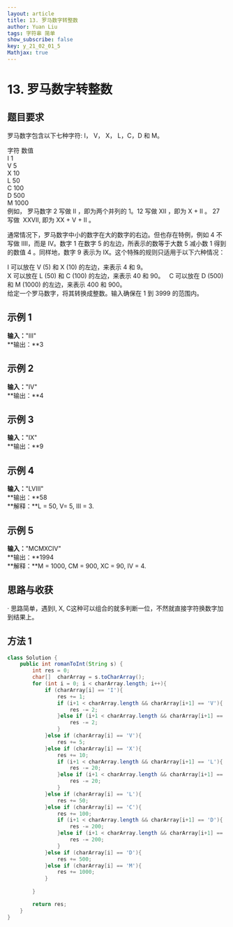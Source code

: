 ```yaml
---
layout: article
title: 13. 罗马数字转整数
author: Yuan Liu
tags: 字符串 简单
show_subscribe: false
key: y_21_02_01_5
Mathjax: true
---
```


# 13. 罗马数字转整数


## 题目要求
罗马数字包含以下七种字符: I， V， X， L，C，D 和 M。  

字符          数值  
I             1  
V             5  
X             10  
L             50  
C             100  
D             500  
M             1000  
例如， 罗马数字 2 写做 II ，即为两个并列的 1。12 写做 XII ，即为 X + II 。 27 写做  XXVII, 即为 XX + V + II 。  

通常情况下，罗马数字中小的数字在大的数字的右边。但也存在特例，例如 4 不写做 IIII，而是 IV。数字 1 在数字 5 的左边，所表示的数等于大数 5 减小数 1 得到的数值 4 。同样地，数字 9 表示为 IX。这个特殊的规则只适用于以下六种情况：  

I 可以放在 V (5) 和 X (10) 的左边，来表示 4 和 9。  
X 可以放在 L (50) 和 C (100) 的左边，来表示 40 和 90。   
C 可以放在 D (500) 和 M (1000) 的左边，来表示 400 和 900。  
给定一个罗马数字，将其转换成整数。输入确保在 1 到 3999 的范围内。  

## 示例 1
**输入：**"III"  
**输出：**3   

## 示例 2
**输入：**"IV"  
**输出：**4    
## 示例 3
**输入：**"IX"  
**输出：**9    
## 示例 4
**输入：**"LVIII"  
**输出：**58    
**解释：**L = 50, V= 5, III = 3.  
## 示例 5
**输入：**"MCMXCIV"  
**输出：**1994   
**解释：**M = 1000, CM = 900, XC = 90, IV = 4.   

## 思路与收获  
· 思路简单，遇到I, X, C这种可以组合的就多判断一位，不然就直接字符换数字加到结果上。


## 方法 1

```java
class Solution {
    public int romanToInt(String s) {
        int res = 0;
        char[]  charArray = s.toCharArray();
        for (int i = 0; i < charArray.length; i++){
            if (charArray[i] == 'I'){
                res += 1;
                if (i+1 < charArray.length && charArray[i+1] == 'V'){
                    res -= 2;
                }else if (i+1 < charArray.length && charArray[i+1] == 'X'){
                    res -= 2;
                }
            }else if (charArray[i] == 'V'){
                res += 5;
            }else if (charArray[i] == 'X'){
                res += 10;
                if (i+1 < charArray.length && charArray[i+1] == 'L'){
                    res -= 20;
                }else if (i+1 < charArray.length && charArray[i+1] == 'C'){
                    res -= 20;
                }
            }else if (charArray[i] == 'L'){
                res += 50;
            }else if (charArray[i] == 'C'){
                res += 100;
                if (i+1 < charArray.length && charArray[i+1] == 'D'){
                    res -= 200;
                }else if (i+1 < charArray.length && charArray[i+1] == 'M'){
                    res -= 200;
                }
            }else if (charArray[i] == 'D'){
                res += 500;
            }else if (charArray[i] == 'M'){
                res += 1000;
            }
            
        }

        return res;
    }
}
```

